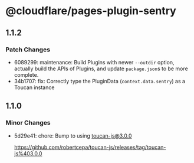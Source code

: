 # @cloudflare/pages-plugin-sentry

## 1.1.2

### Patch Changes

- 6089299: maintenance: Build Plugins with newer `--outdir` option, actually build the APIs of Plugins, and update `package.json`s to be more complete.
- 34b1707: fix: Correctly type the PluginData (`context.data.sentry`) as a Toucan instance

## 1.1.0

### Minor Changes

- 5d29e41: chore: Bump to using toucan-js@3.0.0

  https://github.com/robertcepa/toucan-js/releases/tag/toucan-js%403.0.0
